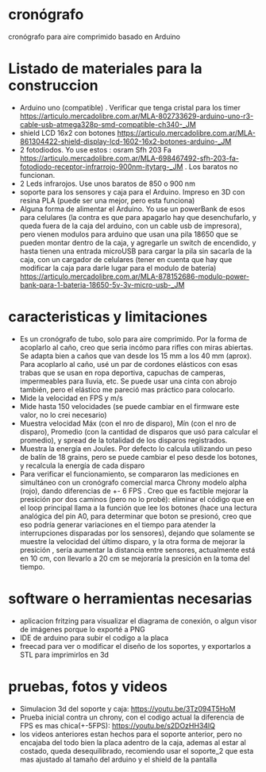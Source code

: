 # cronógrafo
cronógrafo para aire comprimido basado en Arduino

# Listado de materiales para la construccion
* Arduino uno (compatible) . Verificar que tenga cristal para los timer <link>https://articulo.mercadolibre.com.ar/MLA-802733629-arduino-uno-r3-cable-usb-atmega328p-smd-compatible-ch340-_JM</link>
* shield LCD 16x2 con botones <link>https://articulo.mercadolibre.com.ar/MLA-861304422-shield-display-lcd-1602-16x2-botones-arduino-_JM</link>
* 2 fotodiodos. Yo use estos : osram Sfh 203 Fa <link>https://articulo.mercadolibre.com.ar/MLA-698467492-sfh-203-fa-fotodiodo-receptor-infrarrojo-900nm-itytarg-_JM</link> . Los baratos no funcionan.
* 2 Leds infrarojos. Use unos baratos de 850 o 900 nm
* soporte para los sensores y caja para el Arduino. Impreso en 3D con resina PLA (puede ser una mejor, pero esta funciona)
* Alguna forma de alimentar el Arduino. Yo use un powerBank de esos para celulares (la contra es que para apagarlo hay que desenchufarlo, y queda fuera de la caja del arduino, con un cable usb de impresora), pero vienen modulos para arduino que usan una pila 18650 que se pueden montar dentro de la caja, y agregarle un switch de encendido, y hasta tienen una entrada microUSB para cargar la pila sin sacarla de la caja, con un cargador de celulares (tener en cuenta que hay que modificar la caja para darle lugar para el modulo de batería) <link>https://articulo.mercadolibre.com.ar/MLA-878152686-modulo-power-bank-para-1-bateria-18650-5v-3v-micro-usb-_JM</link>

# caracteristicas y limitaciones
* Es un cronógrafo de tubo, solo para aire comprimido. Por la forma de acoplarlo al caño, creo que seria incómo para rifles con miras abiertas. Se adapta bien a caños que van desde los 15 mm a los 40 mm (aprox). Para acoplarlo al caño, usé un par de cordones elásticos con esas trabas que se usan en ropa deportiva, capuchas de camperas, impermeables para lluvia, etc. Se puede usar una cinta con abrojo también, pero el elástico me pareció mas práctico para colocarlo.
* Mide la velocidad en FPS y m/s
* Mide hasta 150 velocidades (se puede cambiar en el firmware este valor, no lo crei necesario)
* Muestra velocidad Máx (con el nro de disparo), Mín (con el nro de disparo), Promedio (con la cantidad de disparos que usó para calcular el promedio), y spread de la totalidad de los disparos registrados.
* Muestra la energía en Joules. Por defecto lo calcula utilizando un peso de balín de 18 grains, pero se puede cambiar el peso desde los botones, y recalcula la energía de cada disparo
* Para verificar el funcionamiento, se compararon las mediciones en simultáneo con un cronógrafo comercial marca Chrony modelo alpha (rojo), dando diferencias de +- 6 FPS . Creo que es factible mejorar la presición por dos caminos (pero no lo probé): eliminar el código que en el loop principal llama a la función que lee los botones (hace una lectura analógica del pin A0, para determinar que boton se presionó, creo que eso podría generar variaciones en el tiempo para atender la interrupciones disparadas por los sensores), dejando que solamente se muestre la velocidad del último disparo, y la otra forma de mejorar la presición , sería aumentar la distancia entre sensores, actualmente está en 10 cm, con llevarlo a 20 cm se mejoraría la presición en la toma del tiempo.

# software o herramientas necesarias
* aplicacion fritzing para visualizar el diagrama de conexión, o algun visor de imágenes porque lo exporté a PNG
* IDE de arduino para subir el codigo a la placa
* freecad para ver o modificar el diseño de los soportes, y exportarlos a STL para imprimirlos en 3d

# pruebas, fotos y videos
* Simulacion 3d del soporte y caja: <link>https://youtu.be/3Tz094T5HoM</link>
* Prueba inicial contra un chrony, con el codigo actual la diferencia de FPS es mas chica(+-5FPS): <link>https://youtu.be/s2DOzHH34lQ</link>
* los videos anteriores estan hechos para el soporte anterior, pero no encajaba del todo bien la placa adentro de la caja, ademas al estar al costado, queda desequilibrado, recomiendo usar el soporte_2 que esta mas ajustado al tamaño del arduino y el shield de la pantalla
